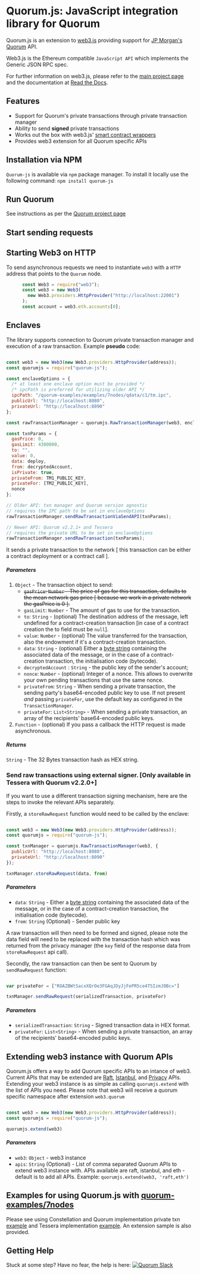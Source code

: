 # Quorum.js: JavaScript integration library for Quorum

Quorum.js is an extension to [web3.js](https://github.com/ethereum/web3.js/) providing support for
[JP Morgan's Quorum](https://github.com/jpmorganchase/quorum) API.

Web3.js is the Ethereum compatible `JavaScript API` which implements the Generic JSON RPC spec.

For further information on web3.js, please refer to the [main project page](https://github.com/ethereum/web3.js/)
and the documentation at [Read the Docs](https://web3js.readthedocs.io/en/1.0).

## Features

-   Support for Quorum's private transactions through private transaction manager
-   Ability to send **signed** private transactions
-   Works out the box with web3.js' 
    [smart contract wrappers](http://docs.web3j.io/smart_contracts.html#solidity-smart-contract-wrappers)
-   Provides web3 extension for all Quorum specific APIs

## Installation via NPM

`Quorum-js` is available via `npm` package manager. To install it locally use the following command:
`npm install quorum-js`

## Run Quorum

See instructions as per the [Quorum project page](https://github.com/jpmorganchase/quorum)

## Start sending requests

## Starting Web3 on HTTP

To send asynchronous requests we need to instantiate `web3` with a `HTTP` address that points to the `Quorum` node.

```js
      const Web3 = require("web3");
      const web3 = new Web3(
        new Web3.providers.HttpProvider("http://localhost:22001")
      );
      const account = web3.eth.accounts[0];
```

## Enclaves

The library supports connection to Quorum private transaction manager and execution of a raw transaction. Example **pseudo** code:

```js

const web3 = new Web3(new Web3.providers.HttpProvider(address));
const quorumjs = require("quorum-js");

const enclaveOptions = {
  /* at least one enclave option must be provided */
  /* ipcPath is preferred for utilizing older API */
  ipcPath: "/quorum-examples/examples/7nodes/qdata/c1/tm.ipc",
  publicUrl: "http://localhost:8080",
  privateUrl: "http://localhost:8090"
};

const rawTransactionManager = quorumjs.RawTransactionManager(web3, enclaveOptions);

const txnParams = {
  gasPrice: 0,
  gasLimit: 4300000,
  to: "",
  value: 0,
  data: deploy,
  from: decryptedAccount,
  isPrivate: true,
  privateFrom: TM1_PUBLIC_KEY,
  privateFor: [TM2_PUBLIC_KEY],
  nonce
};

// Older API: txn manager and Quorum version agnostic
// requires the IPC path to be set in enclaveOptions
rawTransactionManager.sendRawTransactionViaSendAPI(txnParams);

// Newer API: Quorum v2.2.1+ and Tessera
// requires the private URL to be set in enclaveOptions
rawTransactionManager.sendRawTransaction(txnParams);
```

It sends a private transaction to the network [ this transaction can be either a contract deployment or a contract call ].


##### Parameters

1. `Object` - The transaction object to send:
    - <strike>`gasPrice`: `Number` - The price of gas for this transaction, defaults to the mean 
    network gas price [ because we work in a private network the gasPrice is 0 ].</strike>
    - `gasLimit`: `Number` - The amount of gas to use for the transaction.
    - `to`: `String` - (optional) The destination address of the message, left undefined for a contract-creation 
    transaction [in case of a contract creation the to field must be `null`].
    - `value`: `Number` - (optional) The value transferred for the transaction, also the 
    endowment if it's a contract-creation transaction.
    - `data`: `String` - (optional) Either a [byte string](https://github.com/ethereum/wiki/wiki/Solidity,-Docs-and-ABI) 
    containing the associated data of the message, or in the case of a contract-creation transaction, the initialisation code (bytecode).
    - `decryptedAccount` : `String` - the public key of the sender's account;
    - `nonce`: `Number`  - (optional) Integer of a nonce. This allows to overwrite your own pending transactions that use the same nonce.
    - `privateFrom`: `String`  - When sending a private transaction, the sending party's base64-encoded public key to use. If not present *and* passing `privateFor`, use the default key as configured in the `TransactionManager`.
    - `privateFor`: `List<String>`  - When sending a private transaction, an array of the recipients' base64-encoded public keys.
2. `Function` - (optional) If you pass a callback the HTTP request is made asynchronous.

##### Returns

`String` - The 32 Bytes transaction hash as HEX string.


### Send raw transactions using external signer. [Only available in Tessera with Quorum v2.2.0+]

If you want to use a different transaction signing mechanism, here are the steps to invoke the relevant APIs separately.

Firstly, a `storeRawRequest` function would need to be called by the enclave:

```js

const web3 = new Web3(new Web3.providers.HttpProvider(address));
const quorumjs = require("quorum-js");

const txnManager = quorumjs.RawTransactionManager(web3, {
  publicUrl: "http://localhost:8080",
  privateUrl: "http://localhost:8090"
});

txnManager.storeRawRequest(data, from)

```

##### Parameters

  - `data`: `String` - Either a [byte string](https://github.com/ethereum/wiki/wiki/Solidity,-Docs-and-ABI) 
    containing the associated data of the message, or in the case of a contract-creation transaction, the initialisation code (bytecode).
  - `from`: `String` (Optional) - Sender public key

A raw transaction will then need to be formed and signed, please note the data field will need to be replaced with the transaction hash which was returned from the privacy manager (the `key` field of the response data from `storeRawRequest` api call).


Secondly, the raw transaction can then be sent to Quorum by `sendRawRequest` function:

```js

var privateFor = ["ROAZBWtSacxXQrOe3FGAqJDyJjFePR5ce4TSIzmJ0Bc="]

txnManager.sendRawRequest(serializedTransaction, privateFor)

```

##### Parameters

  - `serializedTransaction`: `String` - Signed transaction data in HEX format.
  - `privateFor`: `List<String>` - When sending a private transaction, an array of the recipients' base64-encoded public keys.


## Extending web3 instance with Quorum APIs
Quorum.js offers a way to add Quorum specific APIs to an intance of web3. Current APIs that may be extended are [Raft](https://github.com/jpmorganchase/quorum/blob/master/docs/raft.md), [Istanbul](https://github.com/jpmorganchase/quorum/blob/master/docs/istanbul-rpc-api.md), and [Privacy](https://github.com/jpmorganchase/quorum/blob/master/docs/api.md) APIs. Extending your web3 instance is as simple as calling `quorumjs.extend` with the list of APIs you need. Please note that web3 will receive a quorum specific namespace after extension `web3.quorum`

```js

const web3 = new Web3(new Web3.providers.HttpProvider(address));
const quorumjs = require("quorum-js");

quorumjs.extend(web3)

```

##### Parameters

  - `web3`: `Object` - web3 instance
  - `apis`: `String` (Optional) - List of comma separated Quorum APIs to extend web3 instance with. APIs available are raft, istanbul, and eth - default is to add all APIs. Example: `quorumjs.extend(web3, 'raft,eth')`



## Examples for using Quorum.js with [quorum-examples/7nodes](https://github.com/jpmorganchase/quorum-examples/tree/master/examples/7nodes)

Please see using Constellation and Quorum implementation private txn [example](https://github.com/jpmorganchase/quorum.js/blob/master/7nodes-test/deployContractViaIpc.js) and Tessera implementation [example](https://github.com/jpmorganchase/quorum.js/blob/master/7nodes-test/deployContractViaHttp.js). An extension sample is also provided.


## Getting Help
Stuck at some step? Have no fear, the help is here: <a href="https://clh7rniov2.execute-api.us-east-1.amazonaws.com/Express/" target="_blank" rel="noopener"><img title="Quorum Slack" src="https://clh7rniov2.execute-api.us-east-1.amazonaws.com/Express/badge.svg" alt="Quorum Slack" /></a>
